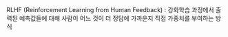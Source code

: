 
RLHF (Reinforcement Learning from Human Feedback) : 강화학습 과정에서 출력된 예측값들에 대해 사람이 어느 것이 더 정답에 가까운지 직접 가중치를 부여하는 방식
